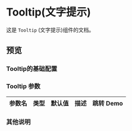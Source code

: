 # Tooltip(文字提示)

这是 `Tooltip` (文字提示)组件的文档。
## 预览
<preview path="../../demos/tooltip/tooltip.vue" title="基本使用" description=" "></preview>


### Tooltip的基础配置

### Tooltip 参数

| 参数名      | 类型                       | 默认值 | 描述                                                                                | 跳转 Demo                                 |
| :---------- | :------------------------- | :----- | :---------------------------------------------------------------------------------- | :---------------------------------------- |
                                           

### 其他说明
